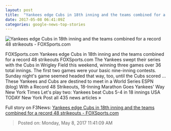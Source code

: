 ```yaml
---
layout: post
title:  "Yankees edge Cubs in 18th inning and the teams combined for a record 48 strikeouts - FOXSports.com"
date: 2017-05-08 06:41:09Z
categories: google-news-top-stories
---
```


![Yankees edge Cubs in 18th inning and the teams combined for a record 48 strikeouts - FOXSports.com](http://b.fssta.com/uploads/2017/05/usatsi_10047889.vresize.1200.630.high.0.jpg)

FOXSports.com Yankees edge Cubs in 18th inning and the teams combined for a record 48 strikeouts FOXSports.com The Yankees swept their series with the Cubs in Wrigley Field this weekend, winning three games over 36 total innings. The first two games were your basic nine-inning contests. Sunday night's game seemed headed that way, too, until the Cubs scored ... These Yankees and Cubs are destined to meet in a World Series ESPN (blog) With a Record 48 Strikeouts, 18-Inning Marathon Goes Yankees' Way New York Times Let's play two: Yankees beat Cubs 5-4 in 18 innings USA TODAY New York Post all 435 news articles »


Full story on F3News: [Yankees edge Cubs in 18th inning and the teams combined for a record 48 strikeouts - FOXSports.com](http://www.f3nws.com/n/avrQuB)

> Posted on: Monday, May 8, 2017 11:41:09 AM

